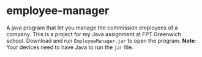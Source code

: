 # employee-manager
A java program that let you manage the commission employees of a company. This is a project for my Java assignment at FPT Greenwich school.
Download and run `EmployeeManager.jar` to open the program.
**Note**: Your devices need to have Java to run the `jar` file.
